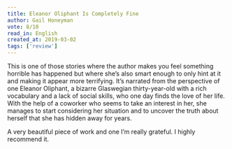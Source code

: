 ```yaml
---
title: Eleanor Oliphant Is Completely Fine
author: Gail Honeyman
vote: 8/10
read_in: English
created_at: 2019-03-02
tags: ['review']
---
```


This is one of those stories where the author makes you feel something horrible has happened but where she’s also smart enough to only hint at it and making it appear more terrifying. It’s narrated from the perspective of one Eleanor Oliphant, a bizarre Glaswegian thirty-year-old with a rich vocabulary and a lack of social skills, who one day finds the love of her life. With the help of a coworker who seems to take an interest in her, she manages to start considering her situation and to uncover the truth about herself that she has hidden away for years.

A very beautiful piece of work and one I’m really grateful. I highly recommend it.
